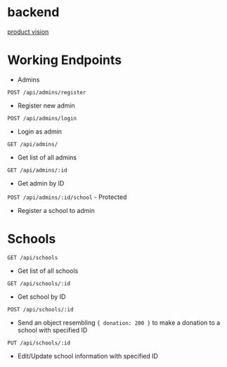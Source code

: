 # backend

[product vision](https://www.notion.so/dislersd/Product-Vision-8650648b724a4bb6b6062270da8ffdb8)

# Working Endpoints

- Admins

`POST /api/admins/register`

- Register new admin

`POST /api/admins/login`

- Login as admin

`GET /api/admins/`

- Get list of all admins

`GET /api/admins/:id`

- Get admin by ID

`POST /api/admins/:id/school` - Protected

- Register a school to admin

# Schools

`GET /api/schools`

- Get list of all schools

`GET /api/schools/:id`

- Get school by ID

`POST /api/schools/:id`

- Send an object resembling `{ donation: 200 }` to make a donation to a school with specified ID

`PUT /api/schools/:id`

- Edit/Update school information with specified ID
